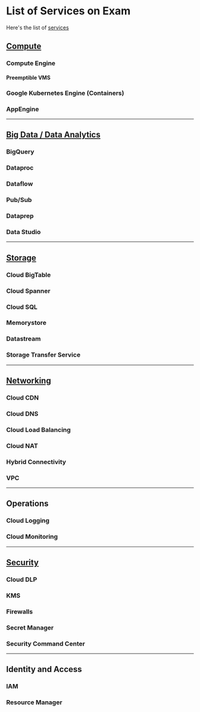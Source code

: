 # List of Services on Exam
Here's the list of [services](https://cloud.google.com/products)

## [Compute](./compute)
### Compute Engine
#### Preemptible VMS
### Google Kubernetes Engine (Containers)
### AppEngine
---
## [Big Data / Data Analytics](./bigdata/bigdata.md)
### BigQuery
### Dataproc
### Dataflow
### Pub/Sub
### Dataprep
### Data Studio
---
## [Storage](./storage/)
### Cloud BigTable
### Cloud Spanner
### Cloud SQL
### Memorystore
### Datastream
### Storage Transfer Service
---
## [Networking](./networking/readme.md)
### Cloud CDN
### Cloud DNS
### Cloud Load Balancing
### Cloud NAT
### Hybrid Connectivity
### VPC
---
## Operations
### Cloud Logging
### Cloud Monitoring
---
## [Security](./security/README.md)
### Cloud DLP
### KMS
### Firewalls
### Secret Manager
### Security Command Center
---
## Identity and Access
### IAM
### Resource Manager
